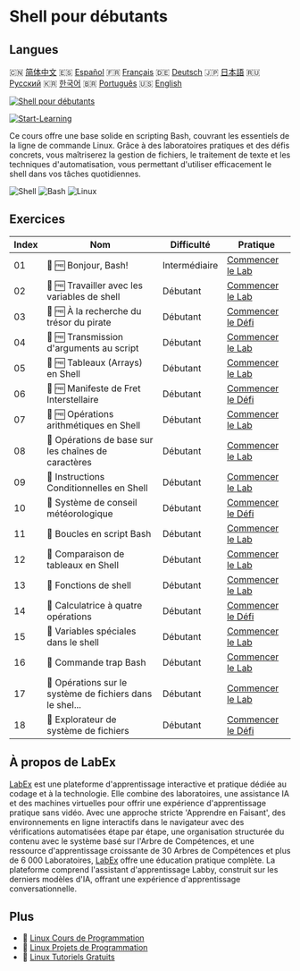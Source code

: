 # Shell pour débutants

## Langues

🇨🇳 [简体中文](README_zh.md) 🇪🇸 [Español](README_es.md) 🇫🇷 [Français](README_fr.md) 🇩🇪 [Deutsch](README_de.md) 🇯🇵 [日本語](README_ja.md) 🇷🇺 [Русский](README_ru.md) 🇰🇷 [한국어](README_ko.md) 🇧🇷 [Português](README_pt.md) 🇺🇸 [English](README.md) 

[![Shell pour débutants](https://cover-creator.labex.io/shell-for-beginners.png?lang=fr)](https://labex.io/fr/courses/shell-for-beginners)

[![Start-Learning](https://img.shields.io/badge/Start-Learning-whitesmoke?style=for-the-badge)](https://labex.io/fr/courses/shell-for-beginners)

Ce cours offre une base solide en scripting Bash, couvrant les essentiels de la ligne de commande Linux. Grâce à des laboratoires pratiques et des défis concrets, vous maîtriserez la gestion de fichiers, le traitement de texte et les techniques d'automatisation, vous permettant d'utiliser efficacement le shell dans vos tâches quotidiennes.

![Shell](https://img.shields.io/badge/Shell-whitesmoke?style=for-the-badge&logo=shell)
![Bash](https://img.shields.io/badge/Bash-whitesmoke?style=for-the-badge&logo=bash)
![Linux](https://img.shields.io/badge/Linux-whitesmoke?style=for-the-badge&logo=linux)


## Exercices

|   Index | Nom                                                       | Difficulté    | Pratique                                                                                                                                        |
|---------|-----------------------------------------------------------|---------------|-------------------------------------------------------------------------------------------------------------------------------------------------|
|      01 | 🧩 🆓 Bonjour, Bash!                                      | Intermédiaire | <a target='_blank' href='https://labex.io/fr/labs/linux-hello-bash-388809?course=shell-for-beginners'>Commencer le Lab</a>                      |
|      02 | 🧩 🆓 Travailler avec les variables de shell              | Débutant      | <a target='_blank' href='https://labex.io/fr/labs/shell-working-with-shell-variables-388810?course=shell-for-beginners'>Commencer le Lab</a>    |
|      03 | 🎯 🆓 À la recherche du trésor du pirate                  | Débutant      | <a target='_blank' href='https://labex.io/fr/labs/shell-finding-the-pirate-s-treasure-388807?course=shell-for-beginners'>Commencer le Défi</a>  |
|      04 | 🧩 🆓 Transmission d'arguments au script                  | Débutant      | <a target='_blank' href='https://labex.io/fr/labs/shell-passing-arguments-to-the-script-388811?course=shell-for-beginners'>Commencer le Lab</a> |
|      05 | 🧩 🆓 Tableaux (Arrays) en Shell                          | Débutant      | <a target='_blank' href='https://labex.io/fr/labs/shell-shell-arrays-388812?course=shell-for-beginners'>Commencer le Lab</a>                    |
|      06 | 🎯 🆓 Manifeste de Fret Interstellaire                    | Débutant      | <a target='_blank' href='https://labex.io/fr/labs/shell-interstellar-cargo-manifest-388869?course=shell-for-beginners'>Commencer le Défi</a>    |
|      07 | 🧩 🆓 Opérations arithmétiques en Shell                   | Débutant      | <a target='_blank' href='https://labex.io/fr/labs/shell-arithmetic-operations-in-shell-388813?course=shell-for-beginners'>Commencer le Lab</a>  |
|      08 | 🧩  Opérations de base sur les chaînes de caractères      | Débutant      | <a target='_blank' href='https://labex.io/fr/labs/shell-basic-string-operations-388814?course=shell-for-beginners'>Commencer le Lab</a>         |
|      09 | 🧩  Instructions Conditionnelles en Shell                 | Débutant      | <a target='_blank' href='https://labex.io/fr/labs/linux-conditional-statements-in-shell-388815?course=shell-for-beginners'>Commencer le Lab</a> |
|      10 | 🎯  Système de conseil météorologique                     | Débutant      | <a target='_blank' href='https://labex.io/fr/labs/shell-weather-advisory-system-388885?course=shell-for-beginners'>Commencer le Défi</a>        |
|      11 | 🧩  Boucles en script Bash                                | Débutant      | <a target='_blank' href='https://labex.io/fr/labs/shell-bash-scripting-loops-388816?course=shell-for-beginners'>Commencer le Lab</a>            |
|      12 | 🧩  Comparaison de tableaux en Shell                      | Débutant      | <a target='_blank' href='https://labex.io/fr/labs/shell-comparing-arrays-in-shell-388817?course=shell-for-beginners'>Commencer le Lab</a>       |
|      13 | 🧩  Fonctions de shell                                    | Débutant      | <a target='_blank' href='https://labex.io/fr/labs/shell-shell-functions-388818?course=shell-for-beginners'>Commencer le Lab</a>                 |
|      14 | 🎯  Calculatrice à quatre opérations                      | Débutant      | <a target='_blank' href='https://labex.io/fr/labs/shell-four-function-calculator-388893?course=shell-for-beginners'>Commencer le Défi</a>       |
|      15 | 🧩  Variables spéciales dans le shell                     | Débutant      | <a target='_blank' href='https://labex.io/fr/labs/shell-special-variables-in-shell-388819?course=shell-for-beginners'>Commencer le Lab</a>      |
|      16 | 🧩  Commande trap Bash                                    | Débutant      | <a target='_blank' href='https://labex.io/fr/labs/linux-bash-trap-command-388820?course=shell-for-beginners'>Commencer le Lab</a>               |
|      17 | 🧩  Opérations sur le système de fichiers dans le shel... | Débutant      | <a target='_blank' href='https://labex.io/fr/labs/shell-file-system-operations-in-shell-388821?course=shell-for-beginners'>Commencer le Lab</a> |
|      18 | 🎯  Explorateur de système de fichiers                    | Débutant      | <a target='_blank' href='https://labex.io/fr/labs/shell-file-system-explorer-388898?course=shell-for-beginners'>Commencer le Défi</a>           |

## À propos de LabEx

[LabEx](https://labex.io) est une plateforme d'apprentissage interactive et pratique dédiée au codage et à la technologie. Elle combine des laboratoires, une assistance IA et des machines virtuelles pour offrir une expérience d'apprentissage pratique sans vidéo. Avec une approche stricte 'Apprendre en Faisant', des environnements en ligne interactifs dans le navigateur avec des vérifications automatisées étape par étape, une organisation structurée du contenu avec le système basé sur l'Arbre de Compétences, et une ressource d'apprentissage croissante de 30 Arbres de Compétences et plus de 6 000 Laboratoires, [LabEx](https://labex.io) offre une éducation pratique complète. La plateforme comprend l'assistant d'apprentissage Labby, construit sur les derniers modèles d'IA, offrant une expérience d'apprentissage conversationnelle.

## Plus

- 🔗 [Linux Cours de Programmation](https://github.com/labex-labs/awesome-programming-courses)
- 🔗 [Linux Projets de Programmation](https://github.com/labex-labs/awesome-programming-projects)
- 🔗 [Linux Tutoriels Gratuits](https://github.com/labex-labs/linux-free-tutorials)

